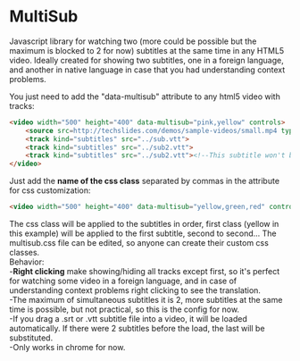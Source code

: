 # MultiSub
Javascript library for watching two (more could be possible but the maximum is blocked to 2 for now) subtitles at the same time in any HTML5 video. Ideally created for showing two subtitles, one
in a foreign language, and another in native language in case that you had understanding context problems.

You just need to add the "data-multisub" attribute to any html5 video with tracks:
```Html
<video width="500" height="400" data-multisub="pink,yellow" controls>
    <source src=http://techslides.com/demos/sample-videos/small.mp4 type=video/mp4>
    <track kind="subtitles" src="../sub.vtt">
    <track kind="subtitles" src="../sub2.vtt">
    <track kind="subtitles" src="../sub2.vtt"><!--This subtitle won't be load (max=2)-->
</video>
  ```
Just add the <b>name of the css class</b> separated by commas in the attribute for css customization:
```Html
<video width="500" height="400" data-multisub="yellow,green,red" controls>
  ```
The css class will be applied to the subtitles in order, first class (yellow in this example) will be applied to the first subtitle, second to second...
The multisub.css file can be edited, so anyone can create their custom css classes.<br>
Behavior:<br>
  -<b>Right clicking</b> make showing/hiding all tracks except first, so it's perfect for watching some video in a foreign language, and in case of understanding context problems right clicking to see the translation.<br>
  -The maximum of simultaneous subtitles it is 2, more subtitles at the same time is possible, but not practical, so this is the config for now.<br>
  -If you drag a .srt or .vtt subtitle file into a video, it will be loaded automatically. If there were 2 subtitles before the load, the last will be substituted.<br>
  -Only works in chrome for now.
